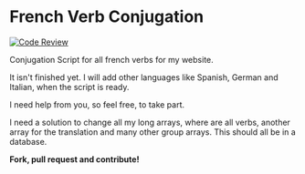 # French Verb Conjugation

[![Code Review](http://www.zomis.net/codereview/shield/?qid=111847)](http://codereview.stackexchange.com/q/111847/75443)

Conjugation Script for all french verbs for my website.

It isn't finished yet.
I will add other languages like Spanish, German and Italian, when the script is ready.

I need help from you, so feel free, to take part.

I need a solution to change all my long arrays, where are all verbs, another array for the translation and many other group arrays.
This should all be in a database.

**Fork, pull request and contribute!**
